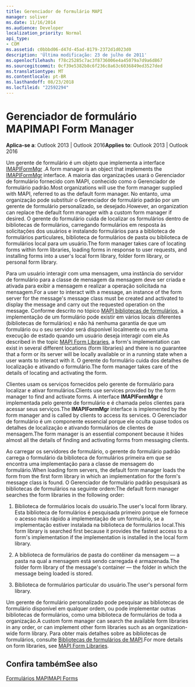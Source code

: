```yaml
---
title: Gerenciador de formulário MAPI
manager: soliver
ms.date: 11/16/2014
ms.audience: Developer
localization_priority: Normal
api_type:
- COM
ms.assetid: c0bbbd06-d47d-45ad-8179-2372d1d023d0
description: 'Última modificação: 23 de julho de 2011'
ms.openlocfilehash: f78c25285c7ac3f8736006e4a45079a7d9a6d867
ms.sourcegitcommit: 0cf39e5382b8c6f236c8a63c6036849ed3527ded
ms.translationtype: MT
ms.contentlocale: pt-BR
ms.lasthandoff: 08/23/2018
ms.locfileid: "22592294"
---
```

# <a name="mapi-form-manager"></a><span data-ttu-id="2d28c-103">Gerenciador de formulário MAPI</span><span class="sxs-lookup"><span data-stu-id="2d28c-103">MAPI Form Manager</span></span>

  
  
<span data-ttu-id="2d28c-104">**Aplica-se a**: Outlook 2013 | Outlook 2016</span><span class="sxs-lookup"><span data-stu-id="2d28c-104">**Applies to**: Outlook 2013 | Outlook 2016</span></span> 
  
<span data-ttu-id="2d28c-105">Um gerente de formulário é um objeto que implementa a interface [IMAPIFormMgr](imapiformmgriunknown.md) .</span><span class="sxs-lookup"><span data-stu-id="2d28c-105">A form manager is an object that implements the [IMAPIFormMgr](imapiformmgriunknown.md) interface.</span></span> <span data-ttu-id="2d28c-106">A maioria das organizações usará o Gerenciador de formulário fornecido com MAPI, conhecido como o Gerenciador de formulário padrão.</span><span class="sxs-lookup"><span data-stu-id="2d28c-106">Most organizations will use the form manager supplied with MAPI, referred to as the default form manager.</span></span> <span data-ttu-id="2d28c-107">No entanto, uma organização pode substituir o Gerenciador de formulário padrão por um gerente de formulário personalizado, se desejado.</span><span class="sxs-lookup"><span data-stu-id="2d28c-107">However, an organization can replace the default form manager with a custom form manager if desired.</span></span> <span data-ttu-id="2d28c-108">O gerente do formulário cuida de localizar os formulários dentro de bibliotecas de formulários, carregando formulários em resposta às solicitações dos usuários e instalando formulários para a biblioteca de formulários particulares, biblioteca de formulários de pasta ou biblioteca de formulários local para um usuário.</span><span class="sxs-lookup"><span data-stu-id="2d28c-108">The form manager takes care of locating forms within form libraries, loading forms in response to user requests, and installing forms into a user's local form library, folder form library, or personal form library.</span></span> 
  
<span data-ttu-id="2d28c-109">Para um usuário interagir com uma mensagem, uma instância do servidor de formulário para a classe de mensagem da mensagem deve ser criada e ativada para exibir a mensagem e realizar a operação solicitada na mensagem.</span><span class="sxs-lookup"><span data-stu-id="2d28c-109">For a user to interact with a message, an instance of the form server for the message's message class must be created and activated to display the message and carry out the requested operation on the message.</span></span> <span data-ttu-id="2d28c-110">Conforme descrito no tópico [MAPI bibliotecas de formulários](mapi-form-libraries.md), a implementação de um formulário pode existir em vários locais diferentes (bibliotecas de formulários) e não há nenhuma garantia de que um formulário ou o seu servidor será disponível localmente ou em uma execução de estado quando um usuário deseja interagir com ele.</span><span class="sxs-lookup"><span data-stu-id="2d28c-110">As described in the topic [MAPI Form Libraries](mapi-form-libraries.md), a form's implementation can exist in several different locations (form libraries) and there is no guarantee that a form or its server will be locally available or in a running state when a user wants to interact with it.</span></span> <span data-ttu-id="2d28c-111">O gerente do formulário cuida dos detalhes de localização e ativando o formulário.</span><span class="sxs-lookup"><span data-stu-id="2d28c-111">The form manager takes care of the details of locating and activating the form.</span></span>
  
<span data-ttu-id="2d28c-112">Clientes usam os serviços fornecidos pelo gerente de formulário para localizar e ativar formulários.</span><span class="sxs-lookup"><span data-stu-id="2d28c-112">Clients use services provided by the form manager to find and activate forms.</span></span> <span data-ttu-id="2d28c-113">A interface **IMAPIFormMgr** é implementada pelo gerente de formulário e é chamada pelos clientes para acessar seus serviços.</span><span class="sxs-lookup"><span data-stu-id="2d28c-113">The **IMAPIFormMgr** interface is implemented by the form manager and is called by clients to access its services.</span></span> <span data-ttu-id="2d28c-114">O Gerenciador de formulário é um componente essencial porque ele oculta quase todos os detalhes de localização e ativando formulários de clientes de mensagem.</span><span class="sxs-lookup"><span data-stu-id="2d28c-114">The form manager is an essential component because it hides almost all the details of finding and activating forms from messaging clients.</span></span> 
  
<span data-ttu-id="2d28c-115">Ao carregar os servidores de formulário, o gerente do formulário padrão carrega o formulário da biblioteca de formulários primeira em que se encontra uma implementação para a classe de mensagem do formulário.</span><span class="sxs-lookup"><span data-stu-id="2d28c-115">When loading form servers, the default form manager loads the form from the first form library in which an implementation for the form's message class is found.</span></span> <span data-ttu-id="2d28c-116">O Gerenciador de formulário padrão pesquisará as bibliotecas de formulários na seguinte ordem:</span><span class="sxs-lookup"><span data-stu-id="2d28c-116">The default form manager searches the form libraries in the following order:</span></span>
  
1. <span data-ttu-id="2d28c-117">Biblioteca de formulários locais do usuário.</span><span class="sxs-lookup"><span data-stu-id="2d28c-117">The user's local form library.</span></span> <span data-ttu-id="2d28c-118">Esta biblioteca de formulários é pesquisada primeiro porque ele fornece o acesso mais rápido a implementação de um formulário, se a implementação estiver instalada na biblioteca de formulários local.</span><span class="sxs-lookup"><span data-stu-id="2d28c-118">This form library is searched first because it provides the fastest access to a form's implementation if the implementation is installed in the local form library.</span></span>
    
2. <span data-ttu-id="2d28c-119">A biblioteca de formulários de pasta do contêiner da mensagem — a pasta na qual a mensagem está sendo carregada é armazenada.</span><span class="sxs-lookup"><span data-stu-id="2d28c-119">The folder form library of the message's container — the folder in which the message being loaded is stored.</span></span>
    
3. <span data-ttu-id="2d28c-120">Biblioteca de formulários particular do usuário.</span><span class="sxs-lookup"><span data-stu-id="2d28c-120">The user's personal form library.</span></span>
    
<span data-ttu-id="2d28c-121">Um gerente de formulário personalizado pode pesquisar as bibliotecas de formulário disponível em qualquer ordem, ou pode implementar outras bibliotecas de formulários, como uma biblioteca de formulários de toda a organização.</span><span class="sxs-lookup"><span data-stu-id="2d28c-121">A custom form manager can search the available form libraries in any order, or can implement other form libraries such as an organization-wide form library.</span></span> <span data-ttu-id="2d28c-122">Para obter mais detalhes sobre as bibliotecas de formulários, consulte [Bibliotecas de formulários de MAPI](mapi-form-libraries.md).</span><span class="sxs-lookup"><span data-stu-id="2d28c-122">For more details on form libraries, see [MAPI Form Libraries](mapi-form-libraries.md).</span></span> 
  
## <a name="see-also"></a><span data-ttu-id="2d28c-123">Confira também</span><span class="sxs-lookup"><span data-stu-id="2d28c-123">See also</span></span>



[<span data-ttu-id="2d28c-124">Formulários MAPI</span><span class="sxs-lookup"><span data-stu-id="2d28c-124">MAPI Forms</span></span>](mapi-forms.md)

